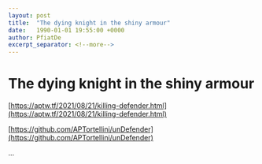 ```yaml
---
layout: post
title:  "The dying knight in the shiny armour"
date:   1990-01-01 19:55:00 +0000
author: PfiatDe
excerpt_separator: <!--more-->
---
```


# The dying knight in the shiny armour

[https://aptw.tf/2021/08/21/killing-defender.html](https://aptw.tf/2021/08/21/killing-defender.html)

[https://github.com/APTortellini/unDefender](https://github.com/APTortellini/unDefender)

...
<!--more-->
